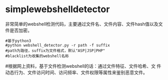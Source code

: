 # simplewebshelldetector
非常简单的webshell检测代码，主要通过文件名、文件内容、文件hash值以及文件是否加密。

	#基于python3
	#python webshell_detector.py -r path -f suffix
	#path为路径，suffix为文件格式，默认"ASP|JSP|PHP"
	#blacklist为收集的webshell名称

#根据网上资料，基于文件检测webshell的话：通过文件特征、文件哈希、文 件动态行为、文件访问时间、访问频率、文件权限等属性来鉴别恶意文件。



